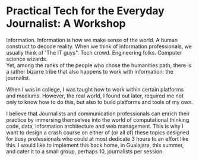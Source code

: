 # Practical Tech for the Everyday Journalist: A Workshop

Information. 
Information is how we make sense of the world. A human construct to decode reality. 
When we think of information professionals, we usually think of 'The IT guys". Tech crowd. Engineering folks. Computer science wizards.  
Yet, among the ranks of the people who chose the humanities path, 
there is a rather bizarre tribe that also happens to work with information: the journalist. 

When I was in college, I was taught how to work within certain platforms and mediums. However, the real world, I found out later, 
required me not only to know how to do this, but also to build platforms and tools of my own. 

I believe that Journalists and communication professionals can enrich their practice by immersing themselves into the world of computational thinking
code, data, information architecture and web management. This is why I want to design a crash course on either of (or all of) these topics
designed for busy professionals who could at most dedicate 3 hours to an effort like this. I would like to implement this back home, in Gualajara, this summer, 
and cater it to a small group, perhaps 10, journalists per session. 
